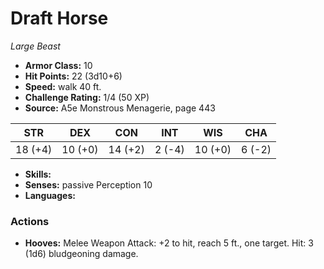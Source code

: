 # Draft Horse

*Large* *Beast*

- **Armor Class:** 10
- **Hit Points:** 22 (3d10+6)
- **Speed:** walk 40 ft.
- **Challenge Rating:** 1/4 (50 XP)
- **Source:** A5e Monstrous Menagerie, page 443

| STR | DEX | CON | INT | WIS | CHA |
| --- | --- | --- | --- | --- | --- |
| 18 (+4) | 10 (+0) | 14 (+2) | 2 (-4) | 10 (+0) | 6 (-2) |

- **Skills:** 
- **Senses:** passive Perception 10
- **Languages:** 

### Actions

- **Hooves:** Melee Weapon Attack: +2 to hit, reach 5 ft., one target. Hit: 3 (1d6) bludgeoning damage.


